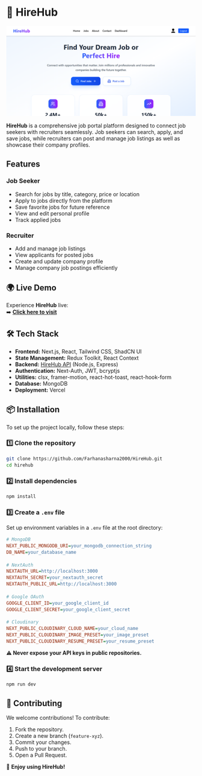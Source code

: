 # 🚀 HireHub

![HireHub Banner](/public/banner.png) 



**HireHub** is a comprehensive job portal platform designed to connect job seekers with recruiters seamlessly. Job seekers can search, apply, and save jobs, while recruiters can post and manage job listings as well as showcase their company profiles.


## Features

### Job Seeker
- Search for jobs by title, category, price or location  
- Apply to jobs directly from the platform  
- Save favorite jobs for future reference  
- View and edit personal profile  
- Track applied jobs 

### Recruiter
- Add and manage job listings  
- View applicants for posted jobs  
- Create and update company profile  
- Manage company job postings efficiently  


## 🌍 Live Demo  

Experience **HireHub** live:  
➡️ **[Click here to visit](https://hire-hub-beryl.vercel.app)**  

## 🛠 Tech Stack

- **Frontend:** Next.js, React, Tailwind CSS, ShadCN UI
- **State Management:** Redux Toolkit, React Context
- **Backend:** [HireHub API](https://hire-hub-beryl.vercel.app) (Node.js, Express)
- **Authentication:** Next-Auth, JWT, bcryptjs
- **Utilities:** clsx, framer-motion, react-hot-toast, react-hook-form
- **Database:** MongoDB
- **Deployment:** Vercel 

## 📦 Installation

To set up the project locally, follow these steps:

### 1️⃣ Clone the repository
```sh
git clone https://github.com/Farhanasharna2000/HireHub.git
cd hirehub
```

### 2️⃣ Install dependencies
```sh
npm install
```

### 3️⃣ Create a `.env` file
Set up environment variables in a `.env` file at the root directory:

```ini
# MongoDB
NEXT_PUBLIC_MONGODB_URI=your_mongodb_connection_string
DB_NAME=your_database_name

# NextAuth
NEXTAUTH_URL=http://localhost:3000
NEXTAUTH_SECRET=your_nextauth_secret
NEXTAUTH_PUBLIC_URL=http://localhost:3000

# Google OAuth
GOOGLE_CLIENT_ID=your_google_client_id
GOOGLE_CLIENT_SECRET=your_google_client_secret

# Cloudinary
NEXT_PUBLIC_CLOUDINARY_CLOUD_NAME=your_cloud_name
NEXT_PUBLIC_CLOUDINARY_IMAGE_PRESET=your_image_preset
NEXT_PUBLIC_CLOUDINARY_RESUME_PRESET=your_resume_preset

```

**⚠️ Never expose your API keys in public repositories.**

### 4️⃣ Start the development server
```sh
npm run dev
```

## 🤝 Contributing

We welcome contributions! To contribute:
1. Fork the repository.
2. Create a new branch (`feature-xyz`).
3. Commit your changes.
4. Push to your branch.
5. Open a Pull Request.


🎉 **Enjoy using HireHub!**


